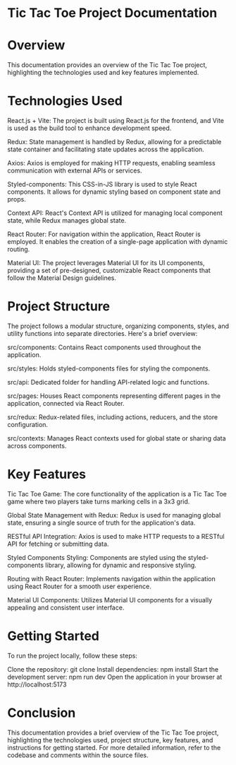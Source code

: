 # Tic Tac Toe Project Documentation
# Overview
This documentation provides an overview of the Tic Tac Toe project, highlighting the technologies used and key features implemented.

# Technologies Used
React.js + Vite: The project is built using React.js for the frontend, and Vite is used as the build tool to enhance development speed.

Redux: State management is handled by Redux, allowing for a predictable state container and facilitating state updates across the application.

Axios: Axios is employed for making HTTP requests, enabling seamless communication with external APIs or services.

Styled-components: This CSS-in-JS library is used to style React components. It allows for dynamic styling based on component state and props.

Context API: React's Context API is utilized for managing local component state, while Redux manages global state.

React Router: For navigation within the application, React Router is employed. It enables the creation of a single-page application with dynamic routing.

Material UI: The project leverages Material UI for its UI components, providing a set of pre-designed, customizable React components that follow the Material Design guidelines.

# Project Structure
The project follows a modular structure, organizing components, styles, and utility functions into separate directories. Here's a brief overview:

src/components: Contains React components used throughout the application.

src/styles: Holds styled-components files for styling the components.

src/api: Dedicated folder for handling API-related logic and functions.

src/pages: Houses React components representing different pages in the application, connected via React Router.

src/redux: Redux-related files, including actions, reducers, and the store configuration.

src/contexts: Manages React contexts used for global state or sharing data across components.

# Key Features
Tic Tac Toe Game: The core functionality of the application is a Tic Tac Toe game where two players take turns marking cells in a 3x3 grid.

Global State Management with Redux: Redux is used for managing global state, ensuring a single source of truth for the application's data.

RESTful API Integration: Axios is used to make HTTP requests to a RESTful API for fetching or submitting data.

Styled Components Styling: Components are styled using the styled-components library, allowing for dynamic and responsive styling.

Routing with React Router: Implements navigation within the application using React Router for a smooth user experience.

Material UI Components: Utilizes Material UI components for a visually appealing and consistent user interface.

# Getting Started
To run the project locally, follow these steps:

Clone the repository: git clone <repository-url>
Install dependencies: npm install
Start the development server: npm run dev
Open the application in your browser at http://localhost:5173
# Conclusion
This documentation provides a brief overview of the Tic Tac Toe project, highlighting the technologies used, project structure, key features, and instructions for getting started. For more detailed information, refer to the codebase and comments within the source files.
